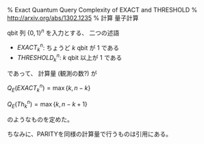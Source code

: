 % Exact Quantum Query Complexity of EXACT and THRESHOLD
% http://arxiv.org/abs/1302.1235
% 計算 量子計算

qbit 列 $\{0, 1\}^n$ を入力とする、
二つの述語

- $EXACT_k^n$: ちょうど $k$ qbit が 1 である
- $THRESHOLD_k^n$: $k$ qbit 以上が 1 である

であって、
計算量 (観測の数?) が

$Q_E(EXACT_k^n) = \max \{ k, n - k \}$

$Q_E(Th_k^n) = \max \{ k, n - k + 1 \}$

のようなものを定めた。

ちなみに、PARITYを同様の計算量で行うものは引用にある。
